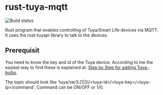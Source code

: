 # rust-tuya-mqtt
![Build status](https://github.com/EmilSodergren/rust-tuya-mqtt/workflows/Mean%20Bean%20CI/badge.svg)

Rust program that enables controlling of Tuya/Smart Life devices via MQTT. It uses the rust-tuyapi library to talk to the devices.

## Prerequisit
You need to know the key and id of the Tuya device. According to me the easiest way to find these is explained at: [Step by Step for adding Tuya-bulbs](https://community.openhab.org/t/step-by-step-guide-for-adding-tuya-bulbs-wi-fi-smart-led-smart-life-app-to-oh2-using-tuya-mqtt-js-by-agentk/59371).

The topic should look like 'tuya/ver3.[1|3]/\<tuya-id>/\<tuya-key>/\<tuya-ip>/command'. Command can be ON/OFF or 1/0.

